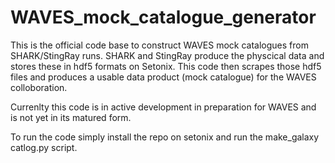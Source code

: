 # WAVES_mock_catalogue_generator
This is the official code base to construct WAVES mock catalogues from SHARK/StingRay runs. SHARK and StingRay produce the physcical data and stores these in hdf5 formats on Setonix. This code then scrapes those hdf5 files and produces a usable data product (mock catalogue) for the WAVES colloboration. 

Currenlty this code is in active development in preparation for WAVES and is not yet in its matured form.

To run the code simply install the repo on setonix and run the make_galaxy catlog.py script.

